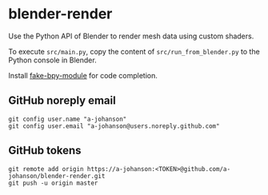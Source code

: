 # blender-render

Use the Python API of Blender to render mesh data using custom shaders.

To execute `src/main.py`, copy the content of `src/run_from_blender.py` to the Python console in Blender.

Install [fake-bpy-module](https://github.com/nutti/fake-bpy-module) for code completion.

## GitHub noreply email
```
git config user.name "a-johanson"
git config user.email "a-johanson@users.noreply.github.com"
```

## GitHub tokens
```
git remote add origin https://a-johanson:<TOKEN>@github.com/a-johanson/blender-render.git
git push -u origin master
```
